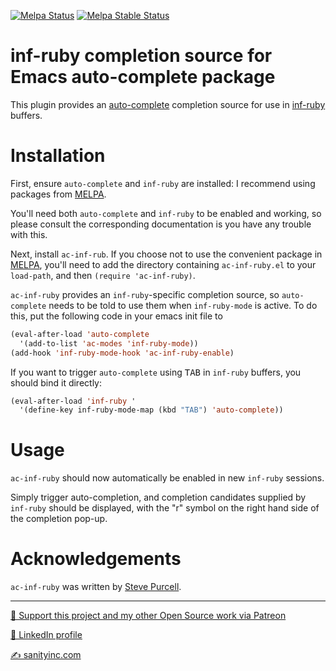 [![Melpa Status](http://melpa.org/packages/ac-inf-ruby-badge.svg)](http://melpa.org/#/ac-inf-ruby)
[![Melpa Stable Status](http://stable.melpa.org/packages/ac-inf-ruby-badge.svg)](http://stable.melpa.org/#/ac-inf-ruby)

inf-ruby completion source for Emacs auto-complete package
==========================================================

This plugin provides an [auto-complete](http://cx4a.org/software/auto-complete/)
completion source for use in [inf-ruby](https://github.com/nonsequitur/inf-ruby) buffers.

Installation
=============

First, ensure `auto-complete` and `inf-ruby` are installed: I recommend
using packages from [MELPA][melpa].

You'll need both `auto-complete` and `inf-ruby` to be enabled and
working, so please consult the corresponding documentation is you have
any trouble with this.

Next, install `ac-inf-rub`. If you choose not to use the convenient
package in [MELPA][melpa], you'll need to add the directory containing
`ac-inf-ruby.el` to your `load-path`, and then `(require
'ac-inf-ruby)`.

`ac-inf-ruby` provides an `inf-ruby`-specific completion source,
so `auto-complete` needs to be told to use them when `inf-ruby-mode` is
active. To do this, put the following code in your emacs init file to

```el
(eval-after-load 'auto-complete
  '(add-to-list 'ac-modes 'inf-ruby-mode))
(add-hook 'inf-ruby-mode-hook 'ac-inf-ruby-enable)
```

If you want to trigger `auto-complete` using <kbd>TAB</kbd> in `inf-ruby` buffers, you
should bind it directly:

```el
(eval-after-load 'inf-ruby '
  '(define-key inf-ruby-mode-map (kbd "TAB") 'auto-complete))
```

Usage
=====

`ac-inf-ruby` should now automatically be enabled in new `inf-ruby` sessions.

Simply trigger auto-completion, and completion candidates supplied by
`inf-ruby` should be displayed, with the "r" symbol on the right hand side of the
completion pop-up.

[melpa]: http://melpa.org

Acknowledgements
================

`ac-inf-ruby` was written by [Steve Purcell](https://github.com/purcell).

<hr>

[💝 Support this project and my other Open Source work via Patreon](https://www.patreon.com/sanityinc)

[💼 LinkedIn profile](https://uk.linkedin.com/in/stevepurcell)

[✍ sanityinc.com](http://www.sanityinc.com/)
